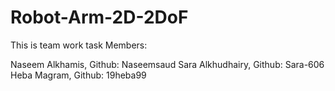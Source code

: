 # Robot-Arm-2D-2DoF

This is team work task 
Members: 

Naseem Alkhamis, Github: Naseemsaud
Sara Alkhudhairy, Github: Sara-606
Heba Magram, Github: 19heba99

